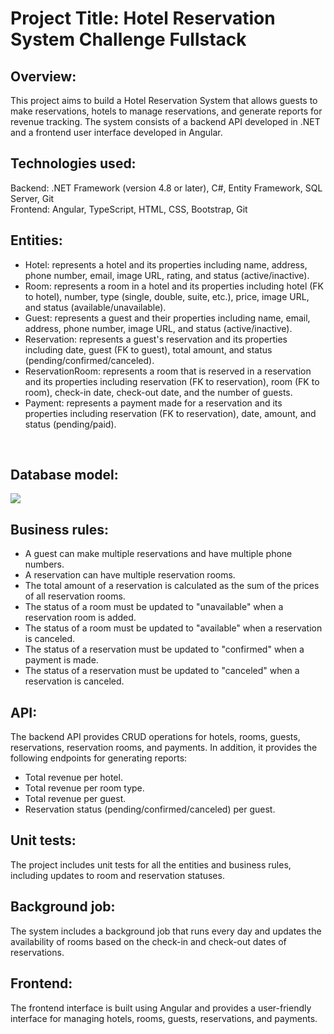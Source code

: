 <h1>Project Title: Hotel Reservation System Challenge Fullstack</h1>

<h2>Overview:</h2>
<p>This project aims to build a Hotel Reservation System that allows guests to make reservations, hotels to manage reservations, and generate reports for revenue tracking. The system consists of a backend API developed in .NET and a frontend user interface developed in Angular.</p>

<h2>Technologies used:</h2>
<p>
  Backend: .NET Framework (version 4.8 or later), C#, Entity Framework, SQL Server, Git<br>
  Frontend: Angular, TypeScript, HTML, CSS, Bootstrap, Git
</p>

<h2>Entities:</h2>
<ul>
  <li>Hotel: represents a hotel and its properties including name, address, phone number, email, image URL, rating, and status (active/inactive).</li>
  <li>Room: represents a room in a hotel and its properties including hotel (FK to hotel), number, type (single, double, suite, etc.), price, image URL, and status (available/unavailable).</li>
  <li>Guest: represents a guest and their properties including name, email, address, phone number, image URL, and status (active/inactive).</li>
  <li>Reservation: represents a guest's reservation and its properties including date, guest (FK to guest), total amount, and status (pending/confirmed/canceled).</li>
  <li>ReservationRoom: represents a room that is reserved in a reservation and its properties including reservation (FK to reservation), room (FK to room), check-in date, check-out date, and the number of guests.</li>
  <li>Payment: represents a payment made for a reservation and its properties including reservation (FK to reservation), date, amount, and status (pending/paid).</li>
</ul>

<br>
<h2>Database model:</h2>
<img src="https://user-images.githubusercontent.com/102876392/219501924-0f597731-9ac6-4c58-9ffa-ad26cf915e59.png">
<br>

<h2>Business rules:</h2>
<ul>
  <li>A guest can make multiple reservations and have multiple phone numbers.</li>
  <li>A reservation can have multiple reservation rooms.</li>
  <li>The total amount of a reservation is calculated as the sum of the prices of all reservation rooms.</li>
  <li>The status of a room must be updated to "unavailable" when a reservation room is added.</li>
  <li>The status of a room must be updated to "available" when a reservation is canceled.</li>
  <li>The status of a reservation must be updated to "confirmed" when a payment is made.</li>
  <li>The status of a reservation must be updated to "canceled" when a reservation is canceled.</li>
</ul>

<h2>API:</h2>
<p>The backend API provides CRUD operations for hotels, rooms, guests, reservations, reservation rooms, and payments. In addition, it provides the following endpoints for generating reports:</p>
<ul>
  <li>Total revenue per hotel.</li>
  <li>Total revenue per room type.</li>
  <li>Total revenue per guest.</li>
  <li>Reservation status (pending/confirmed/canceled) per guest.</li>
</ul>

<h2>Unit tests:</h2>
<p>The project includes unit tests for all the entities and business rules, including updates to room and reservation statuses.</p>

<h2>Background job:</h2>
<p>The system includes a background job that runs every day and updates the availability of rooms based on the check-in and check-out dates of reservations.</p>

<h2>Frontend:</h2>
<p>The frontend interface is built using Angular and provides a user-friendly interface for managing hotels, rooms, guests, reservations, and payments.
